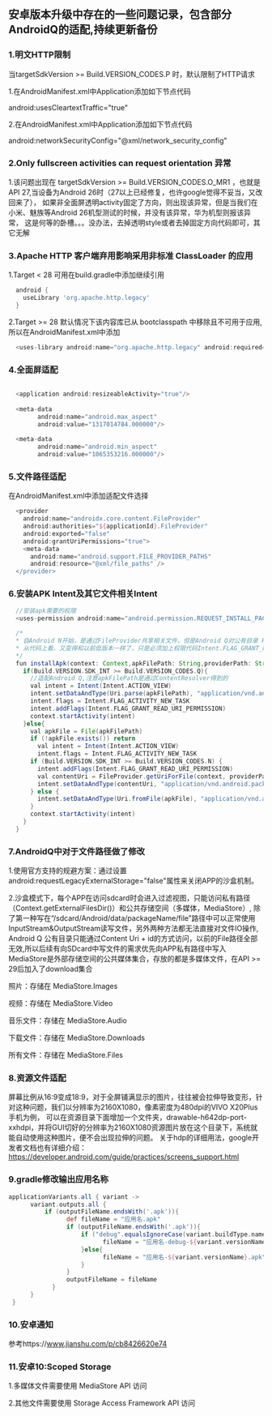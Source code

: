 ## 安卓版本升级中存在的一些问题记录，包含部分AndroidQ的适配,持续更新备份

### 1.明文HTTP限制
当targetSdkVersion >= Build.VERSION_CODES.P 时，默认限制了HTTP请求

1.在AndroidManifest.xml中Application添加如下节点代码

android:usesCleartextTraffic="true"

2.在AndroidManifest.xml中Application添加如下节点代码

android:networkSecurityConfig="@xml/network_security_config"

### 2.Only fullscreen activities can request orientation 异常
1.该问题出现在 targetSdkVersion >= Build.VERSION_CODES.O_MR1 ，也就是 API 27,当设备为Android 26时（27以上已经修复，也许google觉得不妥当，又改回来了），
如果非全面屏透明activity固定了方向，则出现该异常，但是当我们在小米、魅族等Android 26机型测试的时候，并没有该异常，华为机型则报该异常，
这是何等的卧槽。。。没办法，去掉透明style或者去掉固定方向代码即可，其它无解

### 3.Apache HTTP 客户端弃用影响采用非标准 ClassLoader 的应用

1.Target < 28 可用在build.gradle中添加继续引用

```groovy
  android {
    useLibrary 'org.apache.http.legacy'
  }
```	

2.Target >= 28 默认情况下该内容库已从 bootclasspath 中移除且不可用于应用,所以在AndroidManifest.xml中添加

```groovy
  <uses-library android:name="org.apache.http.legacy" android:required="false"/>
```	

### 4.全面屏适配

```groovy

  <application android:resizeableActivity="true"/>
  
  <meta-data
        android:name="android.max_aspect"
        android:value="1317014784.000000"/>
        
  <meta-data
        android:name="android.min_aspect"
        android:value="1065353216.000000"/>

```	

### 5.文件路径适配
在AndroidManifest.xml中添加适配文件选择

```groovy
  <provider
    android:name="androidx.core.content.FileProvider"
    android:authorities="${applicationId}.FileProvider"
    android:exported="false"
    android:grantUriPermissions="true">
    <meta-data
      android:name="android.support.FILE_PROVIDER_PATHS"
      android:resource="@xml/file_paths" />
  </provider>          

```	

        

### 6.安装APK Intent及其它文件相关Intent

```groovy
  //安装apk需要的权限
  <uses-permission android:name="android.permission.REQUEST_INSTALL_PACKAGES"/>
```	

```groovy
  /*
  * 自Android N开始，是通过FileProvider共享相关文件，但是Android Q对公有目录 File API进行了限制
  * 从代码上看，又变得和以前低版本一样了，只是必须加上权限代码Intent.FLAG_GRANT_READ_URI_PERMISSION
  */ 
  fun installApk(context: Context,apkFilePath: String,providerPath: String ="${context.packageName}.FileProvider"){
    if(Build.VERSION.SDK_INT >= Build.VERSION_CODES.Q){
      //适配Android Q,注意apkFilePath是通过ContentResolver得到的
      val intent = Intent(Intent.ACTION_VIEW)
      intent.setDataAndType(Uri.parse(apkFilePath), "application/vnd.android.package-archive")
      intent.flags = Intent.FLAG_ACTIVITY_NEW_TASK
      intent.addFlags(Intent.FLAG_GRANT_READ_URI_PERMISSION)
      context.startActivity(intent)
    }else{
      val apkFile = File(apkFilePath)
      if (!apkFile.exists()) return
        val intent = Intent(Intent.ACTION_VIEW)
        intent.flags = Intent.FLAG_ACTIVITY_NEW_TASK
      if (Build.VERSION.SDK_INT >= Build.VERSION_CODES.N) {
        intent.addFlags(Intent.FLAG_GRANT_READ_URI_PERMISSION)
        val contentUri = FileProvider.getUriForFile(context, providerPath, apkFile)
        intent.setDataAndType(contentUri, "application/vnd.android.package-archive")
      } else {
        intent.setDataAndType(Uri.fromFile(apkFile), "application/vnd.android.package-archive")
      }
      context.startActivity(intent)
    }
  }
```	

### 7.AndroidQ中对于文件路径做了修改

1.使用官方支持的规避方案：通过设置android:requestLegacyExternalStorage="false"属性来关闭APP的沙盒机制。

2.沙盒模式下，每个APP在访问sdcard时会进入过滤视图，只能访问私有路径（Context.getExternalFilesDir()）和公共存储空间（多媒体，MediaStore）,
除了第一种写在“/sdcard/Android/data/packageName/file”路径中可以正常使用InputStream&OutputStream读写文件，另外两种方法都无法直接对文件IO操作,
Android Q 公有目录只能通过Content Uri + id的方式访问，以前的File路径全部无效,所以后续有向SDcard中写文件的需求优先向APP私有路径中写入
MediaStore是外部存储空间的公共媒体集合，存放的都是多媒体文件，在API >= 29后加入了download集合

照片：存储在 MediaStore.Images 

视频：存储在 MediaStore.Video 

音乐文件：存储在 MediaStore.Audio 

下载文件：存储在 MediaStore.Downloads 

所有文件：存储在 MediaStore.Files 

### 8.资源文件适配
屏幕比例从16:9变成18:9，对于全屏铺满显示的图片，往往被会拉伸导致变形，针对这种问题，我们以分辨率为2160X1080，像素密度为480dpi的VIVO X20Plus手机为例，
可以在资源目录下面增加一个文件夹，drawable-h642dp-port-xxhdpi，并将GUI切好的分辨率为2160X1080资源图片放在这个目录下，系统就能自动使用这种图片，便不会出现拉伸的问题。
关于h<N>dp的详细用法，google开发者文档也有详细介绍：https://developer.android.com/guide/practices/screens_support.html

### 9.gradle修改输出应用名称
```groovy
applicationVariants.all { variant ->    
      variant.outputs.all {         
          if (outputFileName.endsWith('.apk')){
                def fileName = "应用名.apk"
                if (outputFileName.endsWith('.apk')){
                    if ("debug".equalsIgnoreCase(variant.buildType.name)){
                          fileName = "应用名-debug-${variant.versionName}.apk"
                    }else{
                          fileName = "应用名-${variant.versionName}.apk"
                    }
                }
                outputFileName = fileName
            }
      }
 }
```	
### 10.安卓通知
参考https://www.jianshu.com/p/cb8426620e74

### 11.安卓10:Scoped Storage 
1.多媒体文件需要使用 MediaStore API 访问

2.其他文件需要使用 Storage Access Framework API 访问

















